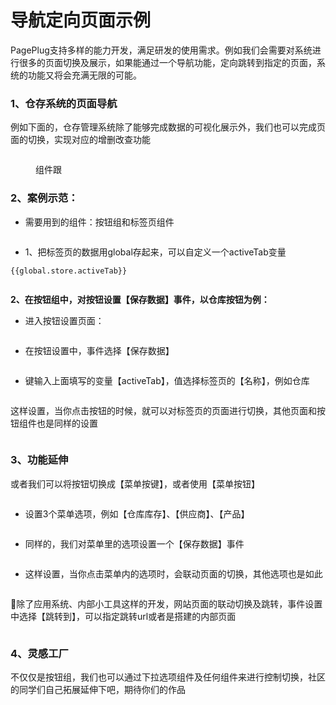 # 导航定向页面示例

PagePlug支持多样的能力开发，满足研发的使用需求。例如我们会需要对系统进行很多的页面切换及展示，如果能通过一个导航功能，定向跳转到指定的页面，系统的功能又将会充满无限的可能。

### 1、仓存系统的页面导航

例如下面的，仓存管理系统除了能够完成数据的可视化展示外，我们也可以完成页面的切换，实现对应的增删改查功能

<figure><img src="../../.gitbook/assets/2023-04-22 171028.gif" alt=""><figcaption><p>组件跟</p></figcaption></figure>

### 2、案例示范：

* 需要用到的组件：按钮组和标签页组件

<figure><img src="../../.gitbook/assets/image (34).png" alt=""><figcaption></figcaption></figure>

* 1、把标签页的数据用global存起来，可以自定义一个activeTab变量

```
{{global.store.activeTab}}
```

<figure><img src="../../.gitbook/assets/image (141).png" alt=""><figcaption></figcaption></figure>

**2、在按钮组中，对按钮设置【保存数据】事件，以仓库按钮为例：**

* 进入按钮设置页面：

<figure><img src="../../.gitbook/assets/image (137) (2).png" alt=""><figcaption></figcaption></figure>

* 在按钮设置中，事件选择【保存数据】

<figure><img src="../../.gitbook/assets/image (138) (2).png" alt=""><figcaption></figcaption></figure>

* 键输入上面填写的变量【activeTab】，值选择标签页的【名称】，例如仓库

<figure><img src="../../.gitbook/assets/image (4) (1).png" alt=""><figcaption></figcaption></figure>

这样设置，当你点击按钮的时候，就可以对标签页的页面进行切换，其他页面和按钮组件也是同样的设置

<figure><img src="../../.gitbook/assets/2023-04-22 184551.gif" alt=""><figcaption></figcaption></figure>

### 3、功能延伸

或者我们可以将按钮切换成【菜单按键】，或者使用【菜单按钮】

<figure><img src="../../.gitbook/assets/image (126) (2).png" alt=""><figcaption></figcaption></figure>

* 设置3个菜单选项，例如【仓库库存】、【供应商】、【产品】

<figure><img src="../../.gitbook/assets/image (121).png" alt=""><figcaption></figcaption></figure>

* 同样的，我们对菜单里的选项设置一个【保存数据】事件

<figure><img src="../../.gitbook/assets/image (116).png" alt=""><figcaption></figcaption></figure>

* 这样设置，当你点击菜单内的选项时，会联动页面的切换，其他选项也是如此

<figure><img src="../../.gitbook/assets/2023-04-23 101056.gif" alt=""><figcaption></figcaption></figure>

🤩除了应用系统、内部小工具这样的开发，网站页面的联动切换及跳转，事件设置中选择【跳转到】，可以指定跳转url或者是搭建的内部页面

<figure><img src="../../.gitbook/assets/image (84).png" alt=""><figcaption></figcaption></figure>

### 4、灵感工厂

不仅仅是按钮组，我们也可以通过下拉选项组件及任何组件来进行控制切换，社区的同学们自己拓展延伸下吧，期待你们的作品

<figure><img src="../../.gitbook/assets/321.gif" alt=""><figcaption></figcaption></figure>

